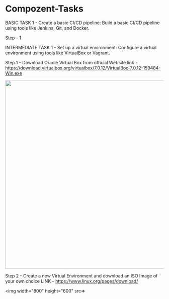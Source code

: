 # Compozent-Tasks

BASIC TASK 1 - Create a basic CI/CD pipeline: Build a basic CI/CD pipeline using tools
like Jenkins, Git, and Docker.

Step - 1 








INTERMEDIATE TASK 1 - Set up a virtual environment: Configure a virtual environment using
tools like VirtualBox or Vagrant.

Step 1 - Download Oracle Virtual Box from official Website
link - https://download.virtualbox.org/virtualbox/7.0.12/VirtualBox-7.0.12-159484-Win.exe

<img width="800" height="600" src=https://github.com/tohidhanfi20/Compozent-Tasks/blob/main/Screenshots/Install%20VirtualBox.png>

Step 2 - Create a new Virtual Environment and download an ISO Image of your own choice 
LINK - https://www.linux.org/pages/download/

<img width="800" height="600" src=>

